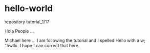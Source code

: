 # hello-world
repository tutorial_1/17

Hola People ...

Michael here ... I am following the tutorial and I spelled Hello with a w; "hwllo.
I hope I can correct that here.
